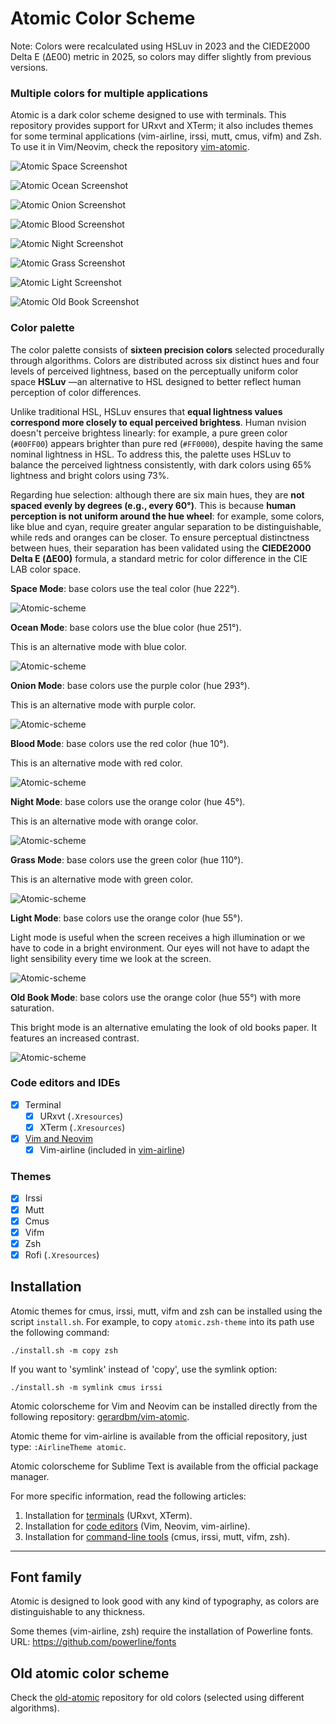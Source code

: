 # Atomic Color Scheme

Note: Colors were recalculated using HSLuv in 2023 and the CIEDE2000 Delta E (ΔE00) metric in 2025, so colors may differ slightly from previous versions.

### Multiple colors for multiple applications

Atomic is a dark color scheme designed to use with terminals. This repository provides support for URxvt and XTerm; it also includes themes for some terminal applications (vim-airline, irssi, mutt, cmus, vifm) and Zsh. To use it in Vim/Neovim, check the repository [vim-atomic](https://github.com/gerardbm/vim-atomic).

![Atomic Space Screenshot](https://github.com/gerardbm/atomic/blob/master/img/screenshots/Atomic-Space-Mode.png)

![Atomic Ocean Screenshot](https://github.com/gerardbm/atomic/blob/master/img/screenshots/Atomic-Ocean-Mode.png)

![Atomic Onion Screenshot](https://github.com/gerardbm/atomic/blob/master/img/screenshots/Atomic-Onion-Mode.png)

![Atomic Blood Screenshot](https://github.com/gerardbm/atomic/blob/master/img/screenshots/Atomic-Blood-Mode.png)

![Atomic Night Screenshot](https://github.com/gerardbm/atomic/blob/master/img/screenshots/Atomic-Night-Mode.png)

![Atomic Grass Screenshot](https://github.com/gerardbm/atomic/blob/master/img/screenshots/Atomic-Grass-Mode.png)

![Atomic Light Screenshot](https://github.com/gerardbm/atomic/blob/master/img/screenshots/Atomic-Light-Mode.png)

![Atomic Old Book Screenshot](https://github.com/gerardbm/atomic/blob/master/img/screenshots/Atomic-Old-Book-Mode.png)

### Color palette

The color palette consists of **sixteen precision colors** selected procedurally through algorithms. Colors are distributed across six distinct hues and four levels of perceived lightness, based on the perceptually uniform color space **HSLuv** —an alternative to HSL designed to better reflect human perception of color differences.

Unlike traditional HSL, HSLuv ensures that **equal lightness values correspond more closely to equal perceived brightess**. Human nvision doesn't perceive brightess linearly: for example, a pure green color (`#00FF00`) appears brighter than pure red (`#FF0000`), despite having the same nominal lightness in HSL. To address this, the palette uses HSLuv to balance the perceived lightness consistently, with dark colors using 65% lightness and bright colors using 73%.

Regarding hue selection: although there are six main hues, they are **not spaced evenly by degrees (e.g., every 60°)**. This is because **human perception is not uniform around the hue wheel**: for example, some colors, like blue and cyan, require greater angular separation to be distinguishable, while reds and oranges can be closer. To ensure perceptual distinctness between hues, their separation has been validated using the **CIEDE2000 Delta E (ΔE00)** formula, a standard metric for color difference in the CIE LAB color space.

**Space Mode**: base colors use the teal color (hue 222°).

![Atomic-scheme](https://github.com/gerardbm/Atomic/blob/master/img/atomic-space-mc.png)

**Ocean Mode**: base colors use the blue color (hue 251°).

This is an alternative mode with blue color.

![Atomic-scheme](https://github.com/gerardbm/Atomic/blob/master/img/atomic-ocean-mc.png)

**Onion Mode**: base colors use the purple color (hue 293°).

This is an alternative mode with purple color.

![Atomic-scheme](https://github.com/gerardbm/Atomic/blob/master/img/atomic-onion-mc.png)

**Blood Mode**: base colors use the red color (hue 10°).

This is an alternative mode with red color.

![Atomic-scheme](https://github.com/gerardbm/Atomic/blob/master/img/atomic-blood-mc.png)

**Night Mode**: base colors use the orange color (hue 45°).

This is an alternative mode with orange color.

![Atomic-scheme](https://github.com/gerardbm/Atomic/blob/master/img/atomic-night-mc.png)

**Grass Mode**: base colors use the green color (hue 110°).

This is an alternative mode with green color.

![Atomic-scheme](https://github.com/gerardbm/Atomic/blob/master/img/atomic-grass-mc.png)

**Light Mode**: base colors use the orange color (hue 55°).

Light mode is useful when the screen receives a high illumination or we have to code in a bright environment. Our eyes will not have to adapt the light sensibility every time we look at the screen.

![Atomic-scheme](https://github.com/gerardbm/Atomic/blob/master/img/atomic-light-mc.png)

**Old Book Mode**: base colors use the orange color (hue 55°) with more saturation.

This bright mode is an alternative emulating the look of old books paper. It features an increased contrast.

![Atomic-scheme](https://github.com/gerardbm/Atomic/blob/master/img/atomic-old-book.png)

### Code editors and IDEs

- [x] Terminal
	- [x] URxvt (`.Xresources`)
	- [x] XTerm (`.Xresources`)
- [x] [Vim and Neovim](https://github.com/gerardbm/vim-atomic)
	- [x] Vim-airline (included in [vim-airline](https://github.com/vim-airline/vim-airline))

### Themes

- [x] Irssi
- [x] Mutt
- [x] Cmus
- [x] Vifm
- [x] Zsh
- [x] Rofi (`.Xresources`)

## Installation

Atomic themes for cmus, irssi, mutt, vifm and zsh can be installed using the script `install.sh`. For example, to copy `atomic.zsh-theme` into its path use the following command:

`./install.sh -m copy zsh`

If you want to 'symlink' instead of 'copy', use the symlink option:

`./install.sh -m symlink cmus irssi`

Atomic colorscheme for Vim and Neovim can be installed directly from the following repository: [gerardbm/vim-atomic](https://github.com/gerardbm/vim-atomic).

Atomic theme for vim-airline is available from the official repository, just type: `:AirlineTheme atomic`.

Atomic colorscheme for Sublime Text is available from the official package manager.

For more specific information, read the following articles:

1. Installation for [terminals](https://github.com/gerardbm/atomic/blob/master/INSTALL_TERM.md) (URxvt, XTerm).
2. Installation for [code editors](https://github.com/gerardbm/atomic/blob/master/INSTALL_EDITORS.md) (Vim, Neovim, vim-airline).
3. Installation for [command-line tools](https://github.com/gerardbm/atomic/blob/master/INSTALL_TOOLS.md) (cmus, irssi, mutt, vifm, zsh).

- - -

## Font family

Atomic is designed to look good with any kind of typography, as colors are distinguishable to any thickness.

Some themes (vim-airline, zsh) require the installation of Powerline fonts.
URL: https://github.com/powerline/fonts

## Old atomic color scheme

Check the [old-atomic](https://github.com/gerardbm/old-atomic) repository for old colors (selected using different algorithms).
